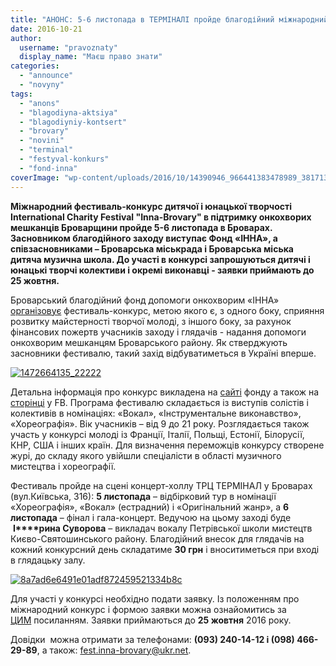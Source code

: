 ```yaml
---
title: "АНОНС: 5-6 листопада в ТЕРМІНАЛІ пройде благодійний міжнародний фестиваль-конкурс"
date: 2016-10-21
author: 
  username: "pravoznaty"
  display_name: "Маєш право знати"
categories: 
  - "announce"
  - "novyny"
tags: 
  - "anons"
  - "blagodiyna-aktsiya"
  - "blagodiyniy-kontsert"
  - "brovary"
  - "novini"
  - "terminal"
  - "festyval-konkurs"
  - "fond-inna"
coverImage: "wp-content/uploads/2016/10/14390946_966441383478989_381713911332070908_n.jpg"
---
```


**Міжнародний фестиваль-конкурс дитячої і юнацької творчості International Charity Festival "Inna-Brovary" в підтримку онкохворих мешканців Броварщини пройде 5-6 листопада в Броварах. Засновником благодійного заходу виступає Фонд «ІННА», а співзасновниками – Броварська міськрада і Броварська міська дитяча музична школа. До участі в конкурсі запрошуються дитячі і юнацькі творчі колективи і окремі виконавці - заявки приймають до 25 жовтня.**

Броварський благодійний фонд допомоги онкохворим «ІННА» [організовує](http://fond-inna.org/883-bf-inna-i-gorod-brovary-predstavlyayut.html) фестиваль-конкурс, метою якого є, з одного боку, сприяння розвитку майстерності творчої молоді, з іншого боку, за рахунок фінансових пожертв учасників заходу і глядачів - надання допомоги онкохворим мешканцям Броварського району. Як стверджують засновники фестивалю, такий захід відбуватиметься в Україні вперше.

[![1472664135_22222](https://mpz.brovary.org/wp-content/uploads/2016/10/1472664135_22222.jpg)](https://mpz.brovary.org/wp-content/uploads/2016/10/1472664135_22222.jpg)

Детальна інформація про конкурс викладена на [сайті](http://fond-inna.org/883-bf-inna-i-gorod-brovary-predstavlyayut.html) фонду а також на [сторінці](https://www.facebook.com/fondinna) у FB. Програма фестивалю складається із виступів солістів і колективів в номінаціях: «Вокал», «Інструментальне виконавство», «Хореографія». Вік учасників – від 9 до 21 року. Розглядається також участь у конкурсі молоді із Франції, Італії, Польщі, Естонії, Білорусії, КНР, США і інших країн. Для визначення переможців конкурсу створене журі, до складу якого увійшли спеціалісти в області музичного мистецтва і хореографії.

Фестиваль пройде на сцені концерт-холлу ТРЦ ТЕРМІНАЛ у Броварах (вул.Київська, 316): **5 листопада** – відбірковий тур в номінації «Хореографія», «Вокал» (естрадний) і «Оригінальний жанр», а **6 листопада** – фінал і гала-концерт. Ведучою на цьому заході буде  **І****рина Суворова** – викладач вокалу Петрівської школи мистецтв Києво-Святошинського району. Благодійний внесок для глядачів на кожний конкурсний день складатиме **30 грн** і вноситиметься при вході в глядацьку залу.

[![8a7ad6e6491e01adf872459521334b8c](https://mpz.brovary.org/wp-content/uploads/2016/10/8a7ad6e6491e01adf872459521334b8c.jpg)](https://mpz.brovary.org/wp-content/uploads/2016/10/8a7ad6e6491e01adf872459521334b8c.jpg)

Для участі у конкурсі необхідно подати заявку. Із положенням про міжнародний конкурс і формою заявки можна ознайомитись за [ЦИМ](http://fond-inna.org/883-bf-inna-i-gorod-brovary-predstavlyayut.html) посиланням. Заявки приймаються до **25 жовтня** 2016 року.

Довідки  можна отримати за телефонами: **(093) 240-14-12 і (098) 466-29-89**, а також: fest.inna-brovary@ukr.net.
